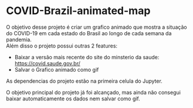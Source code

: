 # COVID-Brazil-animated-map

O objetivo desse projeto é criar um grafico animado que mostra a situação do COVID-19 em cada estado do Brasil ao longo de cada semana da pandemia.<br />
Além disso o projeto possui outras 2 features:
* Baixar a versão mais recente do site do minsterio da saude: https://covid.saude.gov.br/
* Salvar o Grafico animado como gif

As dependencias do projeto estão na primeira celula do Jupyter.

O objetivo principal do projeto já foi alcançado, mas ainda não consegui baixar automaticamente os dados nem salvar como gif.
